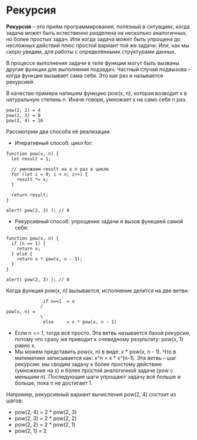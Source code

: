 # Рекурсия
**Рекурсия** – это приём программирования, полезный в ситуациях, когда задача может быть естественно разделена на несколько аналогичных, но более простых задач. Или когда задача может быть упрощена до несложных действий плюс простой вариант той же задачи. Или, как мы скоро увидим, для работы с определёнными структурами данных.

В процессе выполнения задачи в теле функции могут быть вызваны другие функции для выполнения подзадач. Частный случай подвызова – когда функция вызывает сама себя. Это как раз и называется рекурсией.

В качестве примера напишем функцию pow(x, n), которая возводит x в натуральную степень n. Иначе говоря, умножает x на само себя n раз.
```
pow(2, 2) = 4
pow(2, 3) = 8
pow(2, 4) = 16
```

Рассмотрим два способа её реализации.

* Итеративный способ: цикл for:
```
function pow(x, n) {
  let result = 1;

  // умножаем result на x n раз в цикле
  for (let i = 0; i < n; i++) {
    result *= x;
  }

  return result;
}

alert( pow(2, 3) ); // 8
```

* Рекурсивный способ: упрощение задачи и вызов функцией самой себя:
```
function pow(x, n) {
  if (n == 1) {
    return x;
  } else {
    return x * pow(x, n - 1);
  }
}

alert( pow(2, 3) ); // 8
```

Когда функция pow(x, n) вызывается, исполнение делится на две ветви:
```
              if n==1  = x
             /
pow(x, n) =
             \
              else     = x * pow(x, n - 1)
```

* Если n == 1, тогда всё просто. Эта ветвь называется базой рекурсии, потому что сразу же приводит к очевидному результату: pow(x, 1) равно x.
* Мы можем представить pow(x, n) в виде: x * pow(x, n - 1). Что в математике записывается как: x^n = x * x^(n-1). Эта ветвь – шаг рекурсии: мы сводим задачу к более простому действию (умножение на x) и более простой аналогичной задаче (pow с меньшим n). Последующие шаги упрощают задачу всё больше и больше, пока n не достигает 1.

Например, рекурсивный вариант вычисления pow(2, 4) состоит из шагов:

* pow(2, 4) = 2 * pow(2, 3)
* pow(2, 3) = 2 * pow(2, 2)
* pow(2, 2) = 2 * pow(2, 1)
* pow(2, 1) = 2
